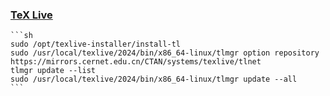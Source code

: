 ### [TeX Live](https://www.tug.org/texlive)

````{tab} Arch [^1][^2]
```sh
sudo /opt/texlive-installer/install-tl
sudo /usr/local/texlive/2024/bin/x86_64-linux/tlmgr option repository https://mirrors.cernet.edu.cn/CTAN/systems/texlive/tlnet
tlmgr update --list
sudo /usr/local/texlive/2024/bin/x86_64-linux/tlmgr update --all
```
````

[^1]: [TeX Live](https://wiki.archlinux.org/title/TeX_Live)
[^2]: [tlmgr](https://tug.org/texlive/doc/tlmgr.html)